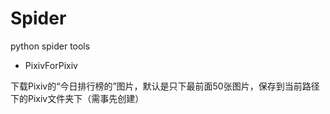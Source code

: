 # Spider
 python spider tools

- PixivForPixiv
 
 下载Pixiv的“今日排行榜的”图片，默认是只下最前面50张图片，保存到当前路径下的Pixiv文件夹下（需事先创建）
